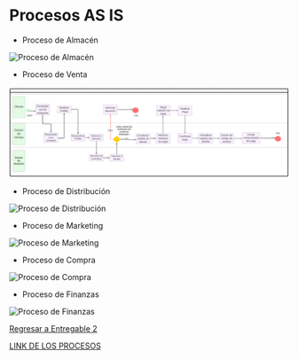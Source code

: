 # Procesos AS IS

- Proceso de Almacén

![Proceso de Almacén](ProcesosASIS/proceso%20almacén.jpg)

- Proceso de Venta

![Proceso de Venta](ProcesoventaBPMN.png)

- Proceso de Distribución
  
![Proceso de Distribución](ProcesosASIS/proceso%20distribución.jpg)

- Proceso de Marketing

![Proceso de Marketing](ProcesosASIS/proceso%20marketing.jpg)

- Proceso de Compra

![Proceso de Compra](ProcesosASIS/proceso%20compra.jpg)

- Proceso de Finanzas

![Proceso de Finanzas](ProcesosASIS/Proceso%20Finanzas)

[Regresar a Entregable 2](../entregable2.md)

[LINK DE LOS PROCESOS](https://lucid.app/lucidchart/46969141-23a9-4592-982c-7a9c75f03020/edit?invitationId=inv_b03caa5c-b2ef-43e2-ab86-18ab6ad4c6d7&page=oaMogpwSXfe8#)
